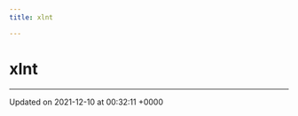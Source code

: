 ```yaml
---
title: xlnt

---
```


# xlnt








-------------------------------

Updated on 2021-12-10 at 00:32:11 +0000